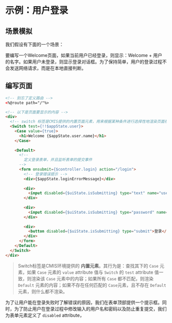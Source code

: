 # 示例：用户登录


## 场景模拟

我们假设有下面的一个场景：

要编写一个Welcome页面，如果当前用户已经登录，则显示：Welcome + 用户的名字。如果用户未登录，则显示登录对话框。为了保持简单，用户的登录过程不会发送网络请求，而是在本地直接判断。


## 编写页面

```html
<!-- 别忘了定义路由 -->
<%@route path="/"%>

<!-- 以下是页面要显示的内容 -->
<div>
  <!-- switch 标签是CMIS提供的内置页面元素，用来根据某种条件进行选择性地渲染页面视图 -->
  <Switch test={!!$appState.user}>
    <Case value={true}>
      <h1>Welcome {$appState.user.name}</h1>
    </Case>
    
    <Default>  
      <!--
        定义登录表单，并且监听表单的提交事件
      -->
      <form onsubmit={$controller.login} action="/login">
        <!-- 登录错误提示 -->
        <div>{$appState.loginErrorMessage}</div>
        
        <div>
          <input disabled={$uiState.isSubmitting} type="text" name="username"/>
        </div>
        
        <div>
          <input disabled={$uiState.isSubmitting} type="password" name="password"/>
        </div>
        
        <div>
          <button disabled={$uiState.isSubmitting} type="submit">登录</button>
        </div>
      </form>
    </Default>
  </Switch>
</div>
```

> Switch标签是CMIS环境提供的 **内置元素**。其行为是：查找其下的 ```Case``` 元素，如果 ```Case``` 元素的 ```value``` attribute 值与 ```Switch``` 的 ```test``` attribute 值一致，则渲染该 ```Case``` 元素中的内容；如果所有 ```Case``` 都不匹配，则渲染 ```Default``` 元素的内容；如果不存在任何匹配的 ```Case```元素，且不存在 ```Default``` 元素，则什么都不渲染。

为了让用户能在登录失败时了解错误的原因，我们在表单顶部提供一个提示框。同时，为了防止用户在登录过程中修改输入的用户名和密码以及防止重复提交，我们为表单元素定义了 ```disabled``` attribute，